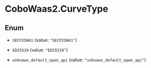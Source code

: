 # CoboWaas2.CurveType

## Enum


* `SECP256K1` (value: `"SECP256K1"`)

* `ED25519` (value: `"ED25519"`)

* `unknown_default_open_api` (value: `"unknown_default_open_api"`)


